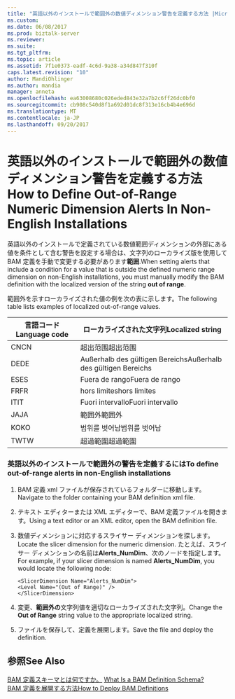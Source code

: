 ```yaml
---
title: "英語以外のインストールで範囲外の数値ディメンション警告を定義する方法 |Microsoft ドキュメント"
ms.custom: 
ms.date: 06/08/2017
ms.prod: biztalk-server
ms.reviewer: 
ms.suite: 
ms.tgt_pltfrm: 
ms.topic: article
ms.assetid: 7f1e0373-eadf-4c6d-9a38-a34d847f310f
caps.latest.revision: "10"
author: MandiOhlinger
ms.author: mandia
manager: anneta
ms.openlocfilehash: ea63008680c026eded843e32a7b2c6ff26dc0bf0
ms.sourcegitcommit: cb908c540d8f1a692d01dc8f313e16cb4b4e696d
ms.translationtype: MT
ms.contentlocale: ja-JP
ms.lasthandoff: 09/20/2017
---
```

# <a name="how-to-define-out-of-range-numeric-dimension-alerts-in-non-english-installations"></a><span data-ttu-id="5bdff-102">英語以外のインストールで範囲外の数値ディメンション警告を定義する方法</span><span class="sxs-lookup"><span data-stu-id="5bdff-102">How to Define Out-of-Range Numeric Dimension Alerts In Non-English Installations</span></span>
<span data-ttu-id="5bdff-103">英語以外のインストールで定義されている数値範囲ディメンションの外部にある値を条件として含む警告を設定する場合は、文字列のローカライズ版を使用して BAM 定義を手動で変更する必要があります**範囲**.</span><span class="sxs-lookup"><span data-stu-id="5bdff-103">When setting alerts that include a condition for a value that is outside the defined numeric range dimension on non-English installations, you must manually modify the BAM definition with the localized version of the string **out of range**.</span></span>  
  
 <span data-ttu-id="5bdff-104">範囲外を示すローカライズされた値の例を次の表に示します。</span><span class="sxs-lookup"><span data-stu-id="5bdff-104">The following table lists examples of localized out-of-range values.</span></span>  
  
|<span data-ttu-id="5bdff-105">言語コード</span><span class="sxs-lookup"><span data-stu-id="5bdff-105">Language code</span></span>|<span data-ttu-id="5bdff-106">ローカライズされた文字列</span><span class="sxs-lookup"><span data-stu-id="5bdff-106">Localized string</span></span>|  
|-------------------|----------------------|  
|<span data-ttu-id="5bdff-107">CN</span><span class="sxs-lookup"><span data-stu-id="5bdff-107">CN</span></span>|<span data-ttu-id="5bdff-108">超出范围</span><span class="sxs-lookup"><span data-stu-id="5bdff-108">超出范围</span></span>|  
|<span data-ttu-id="5bdff-109">DE</span><span class="sxs-lookup"><span data-stu-id="5bdff-109">DE</span></span>|<span data-ttu-id="5bdff-110">Außerhalb des gültigen Bereichs</span><span class="sxs-lookup"><span data-stu-id="5bdff-110">Außerhalb des gültigen Bereichs</span></span>|  
|<span data-ttu-id="5bdff-111">ES</span><span class="sxs-lookup"><span data-stu-id="5bdff-111">ES</span></span>|<span data-ttu-id="5bdff-112">Fuera de rango</span><span class="sxs-lookup"><span data-stu-id="5bdff-112">Fuera de rango</span></span>|  
|<span data-ttu-id="5bdff-113">FR</span><span class="sxs-lookup"><span data-stu-id="5bdff-113">FR</span></span>|<span data-ttu-id="5bdff-114">hors limites</span><span class="sxs-lookup"><span data-stu-id="5bdff-114">hors limites</span></span>|  
|<span data-ttu-id="5bdff-115">IT</span><span class="sxs-lookup"><span data-stu-id="5bdff-115">IT</span></span>|<span data-ttu-id="5bdff-116">Fuori intervallo</span><span class="sxs-lookup"><span data-stu-id="5bdff-116">Fuori intervallo</span></span>|  
|<span data-ttu-id="5bdff-117">JA</span><span class="sxs-lookup"><span data-stu-id="5bdff-117">JA</span></span>|<span data-ttu-id="5bdff-118">範囲外</span><span class="sxs-lookup"><span data-stu-id="5bdff-118">範囲外</span></span>|  
|<span data-ttu-id="5bdff-119">KO</span><span class="sxs-lookup"><span data-stu-id="5bdff-119">KO</span></span>|<span data-ttu-id="5bdff-120">범위를 벗어남</span><span class="sxs-lookup"><span data-stu-id="5bdff-120">범위를 벗어남</span></span>|  
|<span data-ttu-id="5bdff-121">TW</span><span class="sxs-lookup"><span data-stu-id="5bdff-121">TW</span></span>|<span data-ttu-id="5bdff-122">超過範圍</span><span class="sxs-lookup"><span data-stu-id="5bdff-122">超過範圍</span></span>|  
  
### <a name="to-define-out-of-range-alerts-in-non-english-installations"></a><span data-ttu-id="5bdff-123">英語以外のインストールで範囲外の警告を定義するには</span><span class="sxs-lookup"><span data-stu-id="5bdff-123">To define out-of-range alerts in non-English installations</span></span>  
  
1.  <span data-ttu-id="5bdff-124">BAM 定義 xml ファイルが保存されているフォルダーに移動します。</span><span class="sxs-lookup"><span data-stu-id="5bdff-124">Navigate to the folder containing your BAM definition xml file.</span></span>  
  
2.  <span data-ttu-id="5bdff-125">テキスト エディターまたは XML エディターで、BAM 定義ファイルを開きます。</span><span class="sxs-lookup"><span data-stu-id="5bdff-125">Using a text editor or an XML editor, open the BAM definition file.</span></span>  
  
3.  <span data-ttu-id="5bdff-126">数値ディメンションに対応するスライサー ディメンションを探します。</span><span class="sxs-lookup"><span data-stu-id="5bdff-126">Locate the slicer dimension for the numeric dimension.</span></span> <span data-ttu-id="5bdff-127">たとえば、スライサー ディメンションの名前は**Alerts_NumDim**、次のノードを指定します。</span><span class="sxs-lookup"><span data-stu-id="5bdff-127">For example, if your slicer dimension is named **Alerts_NumDim**, you would locate the following node:</span></span>  
  
    ```  
    <SlicerDimension Name="Alerts_NumDim">  
    <Level Name="(Out of Range)" />  
    </SlicerDimension>  
    ```  
  
4.  <span data-ttu-id="5bdff-128">変更、**範囲外の**文字列値を適切なローカライズされた文字列。</span><span class="sxs-lookup"><span data-stu-id="5bdff-128">Change the **Out of Range** string value to the appropriate localized string.</span></span>  
  
5.  <span data-ttu-id="5bdff-129">ファイルを保存して、定義を展開します。</span><span class="sxs-lookup"><span data-stu-id="5bdff-129">Save the file and deploy the definition.</span></span>  
  
## <a name="see-also"></a><span data-ttu-id="5bdff-130">参照</span><span class="sxs-lookup"><span data-stu-id="5bdff-130">See Also</span></span>  
 <span data-ttu-id="5bdff-131">[BAM 定義スキーマとは何ですか。](../core/what-is-a-bam-definition-schema.md) </span><span class="sxs-lookup"><span data-stu-id="5bdff-131">[What Is a BAM Definition Schema?](../core/what-is-a-bam-definition-schema.md) </span></span>  
 [<span data-ttu-id="5bdff-132">BAM 定義を展開する方法</span><span class="sxs-lookup"><span data-stu-id="5bdff-132">How to Deploy BAM Definitions</span></span>](../core/how-to-deploy-bam-definitions.md)